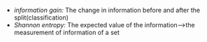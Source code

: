 * *information gain:*  The change in information before and after the split(classification)
* *Shannon entropy:*  The expected value of the information-->the measurement of information  of a set

